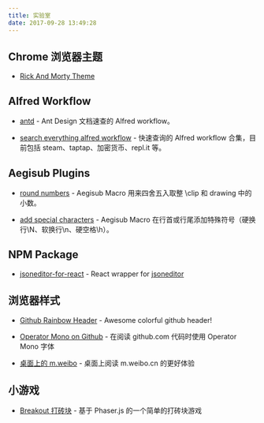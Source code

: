 ```yaml
---
title: 实验室
date: 2017-09-28 13:49:28
---
```


## Chrome 浏览器主题

- [Rick And Morty Theme](https://chrome.google.com/webstore/detail/rick-and-morty-theme/mjlbjnagciolegpimabclliiolgeobdn)

## Alfred Workflow

- [antd](https://www.lixueli.com/2017/07/06/alfred-ant-design-doc-workflow/) - Ant Design 文档速查的 Alfred workflow。

- [search everything alfred workflow](https://github.com/mixj93/search-everything-alfred-workflow) - 快速查询的 Alfred workflow 合集，目前包括 steam、taptap、加密货币、repl.it 等。

## Aegisub Plugins

- [round numbers](https://github.com/mixj93/aegisub-plugins#round-numberslua) - Aegisub Macro 用来四舍五入取整 \clip 和 drawing 中的小数。

- [add special characters](https://github.com/mixj93/aegisub-plugins#add-special-characterslua) - Aegisub Macro 在行首或行尾添加特殊符号（硬换行\N、软换行\n、硬空格\h）。

## NPM Package

- [jsoneditor-for-react](https://www.npmjs.com/package/jsoneditor-for-react) - React wrapper for [jsoneditor](https://github.com/josdejong/jsoneditor/)

## 浏览器样式

- [Github Rainbow Header](https://userstyles.org/styles/138989/github-rainbow-header) - Awesome colorful github header!

- [Operator Mono on Github](https://userstyles.org/styles/155311/operator-mono-on-github) - 在阅读 github.com 代码时使用 Operator Mono 字体

- [桌面上的 m.weibo](https://userstyles.org/styles/137757/m-weibo) - 桌面上阅读 m.weibo.cn 的更好体验

## 小游戏

- [Breakout 打砖块](http://breakout.mixj93.com/) - 基于 Phaser.js 的一个简单的打砖块游戏